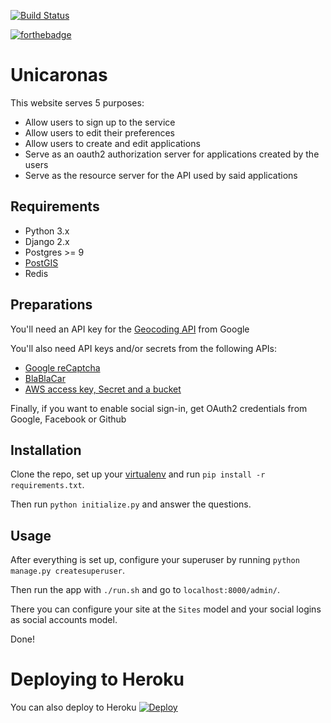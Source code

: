 [![Build Status](https://travis-ci.com/Unicaronas/my.svg?branch=master)](https://travis-ci.com/Unicaronas/Unicaronas)

[![forthebadge](https://forthebadge.com/images/badges/contains-technical-debt.svg)](https://forthebadge.com)

# Unicaronas

This website serves 5 purposes:
- Allow users to sign up to the service
- Allow users to edit their preferences
- Allow users to create and edit applications
- Serve as an oauth2 authorization server for applications created by the users
- Serve as the resource server for the API used by said applications

## Requirements
- Python 3.x
- Django 2.x
- Postgres >= 9
- [PostGIS](https://postgis.net/)
- Redis

## Preparations
You'll need an API key for the [Geocoding API](https://developers.google.com/maps/documentation/geocoding/intro) from Google

You'll also need API keys and/or secrets from the following APIs:
- [Google reCaptcha](https://www.google.com/recaptcha/intro/v3beta.html)
- [BlaBlaCar](https://dev.blablacar.com/docs/versions/1.0)
- [AWS access key, Secret and a bucket](https://aws.amazon.com/)

Finally, if you want to enable social sign-in, get OAuth2 credentials from Google, Facebook or Github

## Installation
Clone the repo, set up your [virtualenv](https://virtualenv.pypa.io/en/stable/) and run `pip install -r requirements.txt`.

Then run `python initialize.py` and answer the questions.

## Usage
After everything is set up, configure your superuser by running `python manage.py createsuperuser`.

Then run the app with `./run.sh` and go to `localhost:8000/admin/`.

There you can configure your site at the `Sites` model and your social logins as social accounts model.

Done!

# Deploying to Heroku
You can also deploy to Heroku
[![Deploy](https://www.herokucdn.com/deploy/button.svg)](https://heroku.com/deploy)
